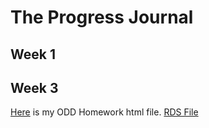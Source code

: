 # The Progress Journal

## Week 1

## Week 3

[Here](http://htmlpreview.github.io/?https://github.com/MEF-BDA503/pj18-baturusta/blob/master/odd.html) is my ODD Homework html file. [RDS File](files/odd_car_sales_data_jan_17.rds)
